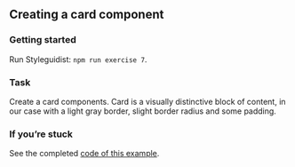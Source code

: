 ## Creating a card component

### Getting started

Run Styleguidist: `npm run exercise 7`.

### Task

Create a card components. Card is a visually distinctive block of content, in our case with a light gray border, slight border radius and some padding.

### If you’re stuck

See the completed [code of this example](../../components/core/Panel/Panel.js).
